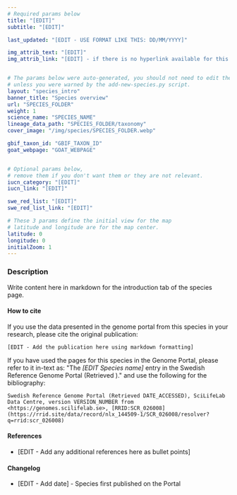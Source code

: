 ```yaml
---
# Required params below
title: "[EDIT]"
subtitle: "[EDIT]"

last_updated: "[EDIT - USE FORMAT LIKE THIS: DD/MM/YYYY]"

img_attrib_text: "[EDIT]"
img_attrib_link: "[EDIT] - if there is no hyperlink available for this file, then you should delete this line"


# The params below were auto-generated, you should not need to edit them...
# unless you were warned by the add-new-species.py script.
layout: "species_intro"
banner_title: "Species overview"
url: "SPECIES_FOLDER"
weight: 1
science_name: "SPECIES_NAME"
lineage_data_path: "SPECIES_FOLDER/taxonomy"
cover_image: "/img/species/SPECIES_FOLDER.webp"

gbif_taxon_id: "GBIF_TAXON_ID"
goat_webpage: "GOAT_WEBPAGE"


# Optional params below,
# remove them if you don't want them or they are not relevant.
iucn_category: "[EDIT]"
iucn_link: "[EDIT]"

swe_red_list: "[EDIT]"
swe_red_list_link: "[EDIT]"

# These 3 params define the initial view for the map
# latitude and longitude are for the map center.
latitude: 0
longitude: 0
initialZoom: 1
---
```


### Description

Write content here in markdown for the introduction tab of the species page.


#### How to cite

If you use the data presented in the genome portal from this species in your research, please cite the original publication:

```{style=citation}
[EDIT - Add the publication here using markdown formatting]
```

If you have used the pages for this species in the Genome Portal, please refer to it in-text as: "The *[EDIT Species name]* entry in the Swedish Reference Genome Portal (Retrieved <span class="todays-date"></span>)." and use the following for the bibliography:

```{style=citation}
Swedish Reference Genome Portal (Retrieved DATE_ACCESSED), SciLifeLab Data Centre, version VERSION_NUMBER from <https://genomes.scilifelab.se>, [RRID:SCR_026008](https://rrid.site/data/record/nlx_144509-1/SCR_026008/resolver?q=rrid:scr_026008)
```

#### References

- [EDIT - Add any additional references here as bullet points]


#### Changelog

- [EDIT - Add date] - Species first published on the Portal